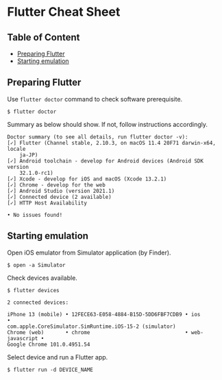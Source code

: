 # Flutter Cheat Sheet <!-- omit in toc -->

## Table of Content <!-- omit in toc -->
- [Preparing Flutter](#preparing-flutter)
- [Starting emulation](#starting-emulation)

## Preparing Flutter
Use `flutter doctor` command to check software prerequisite.
```
$ flutter doctor
```

Summary as below should show. If not, follow instructions accordingly.
```
Doctor summary (to see all details, run flutter doctor -v):
[✓] Flutter (Channel stable, 2.10.3, on macOS 11.4 20F71 darwin-x64, locale
    ja-JP)
[✓] Android toolchain - develop for Android devices (Android SDK version
    32.1.0-rc1)
[✓] Xcode - develop for iOS and macOS (Xcode 13.2.1)
[✓] Chrome - develop for the web
[✓] Android Studio (version 2021.1)
[✓] Connected device (2 available)
[✓] HTTP Host Availability

• No issues found!
```

## Starting emulation
Open iOS emulator from Simulator application (by Finder).
```
$ open -a Simulator
```

Check devices available.
```
$ flutter devices
```
```
2 connected devices:

iPhone 13 (mobile) • 12FECE63-E058-4884-B15D-5DD6FBF7CDB9 • ios            •
com.apple.CoreSimulator.SimRuntime.iOS-15-2 (simulator)
Chrome (web)       • chrome                               • web-javascript •
Google Chrome 101.0.4951.54
```

Select device and run a Flutter app.
```
$ flutter run -d DEVICE_NAME
```
